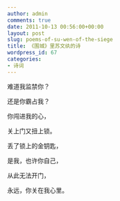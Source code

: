 ```yaml
---
author: admin
comments: true
date: 2011-10-13 00:56:00+00:00
layout: post
slug: poems-of-su-wen-of-the-siege
title: 《围城》里苏文纨的诗
wordpress_id: 67
categories:
- 诗词
---
```



难道我监禁你？
 
还是你霸占我？

你闯进我的心，

关上门又扭上锁。

丢了锁上的金钥匙，

是我，也许你自己，

从此无法开门，

永远，你关在我心里。
